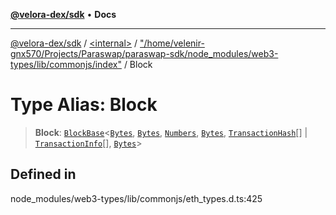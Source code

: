 [**@velora-dex/sdk**](../../../../README.md) • **Docs**

***

[@velora-dex/sdk](../../../../globals.md) / [\<internal\>](../../../README.md) / ["/home/velenir-gnx570/Projects/Paraswap/paraswap-sdk/node\_modules/web3-types/lib/commonjs/index"](../README.md) / Block

# Type Alias: Block

> **Block**: [`BlockBase`](../interfaces/BlockBase.md)\<[`Bytes`](../../../type-aliases/Bytes.md), [`Bytes`](../../../type-aliases/Bytes.md), [`Numbers`](../../../type-aliases/Numbers.md), [`Bytes`](../../../type-aliases/Bytes.md), [`TransactionHash`](TransactionHash.md)[] \| [`TransactionInfo`](../interfaces/TransactionInfo.md)[], [`Bytes`](../../../type-aliases/Bytes.md)\>

## Defined in

node\_modules/web3-types/lib/commonjs/eth\_types.d.ts:425
